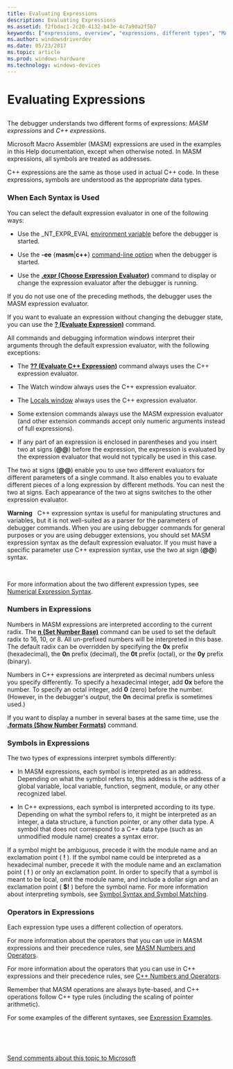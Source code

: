 ```yaml
---
title: Evaluating Expressions
description: Evaluating Expressions
ms.assetid: f2fbdac1-2c20-4132-b43e-4c7a90a2f5b7
keywords: ["expressions, overview", "expressions, different types", "MASM expressions, when to use", "C++ expressions, when to use", "MASM expressions, overview", "C++ expressions, overview"]
ms.author: windowsdriverdev
ms.date: 05/23/2017
ms.topic: article
ms.prod: windows-hardware
ms.technology: windows-devices
---
```


# Evaluating Expressions


## <span id="ddk_evaluating_expressions_dbg"></span><span id="DDK_EVALUATING_EXPRESSIONS_DBG"></span>


The debugger understands two different forms of expressions: *MASM expressions* and *C++ expressions*.

Microsoft Macro Assembler (MASM) expressions are used in the examples in this Help documentation, except when otherwise noted. In MASM expressions, all symbols are treated as addresses.

C++ expressions are the same as those used in actual C++ code. In these expressions, symbols are understood as the appropriate data types.

### <span id="when_each_syntax_is_used"></span><span id="WHEN_EACH_SYNTAX_IS_USED"></span>When Each Syntax is Used

You can select the default expression evaluator in one of the following ways:

-   Use the \_NT\_EXPR\_EVAL [environment variable](general-environment-variables.md) before the debugger is started.

-   Use the **-ee** {**masm**|**c++**} [command-line option](command-line-options.md) when the debugger is started.

-   Use the [**.expr (Choose Expression Evaluator)**](-expr--choose-expression-evaluator-.md) command to display or change the expression evaluator after the debugger is running.

If you do not use one of the preceding methods, the debugger uses the MASM expression evaluator.

If you want to evaluate an expression without changing the debugger state, you can use the [**? (Evaluate Expression)**](---evaluate-expression-.md) command.

All commands and debugging information windows interpret their arguments through the default expression evaluator, with the following exceptions:

-   The [**?? (Evaluate C++ Expression)**](----evaluate-c---expression-.md) command always uses the C++ expression evaluator.

-   The Watch window always uses the C++ expression evaluator.

-   The [Locals window](locals-window.md) always uses the C++ expression evaluator.

-   Some extension commands always use the MASM expression evaluator (and other extension commands accept only numeric arguments instead of full expressions).

-   If any part of an expression is enclosed in parentheses and you insert two at signs (**@@**) before the expression, the expression is evaluated by the expression evaluator that would not typically be used in this case.

The two at signs (**@@**) enable you to use two different evaluators for different parameters of a single command. It also enables you to evaluate different pieces of a long expression by different methods. You can nest the two at signs. Each appearance of the two at signs switches to the other expression evaluator.

**Warning**   C++ expression syntax is useful for manipulating structures and variables, but it is not well-suited as a parser for the parameters of debugger commands. When you are using debugger commands for general purposes or you are using debugger extensions, you should set MASM expression syntax as the default expression evaluator. If you must have a specific parameter use C++ expression syntax, use the two at sign (**@@**) syntax.

 

For more information about the two different expression types, see [Numerical Expression Syntax](numerical-expression-syntax.md).

### <span id="numbers_in_expressions"></span><span id="NUMBERS_IN_EXPRESSIONS"></span>Numbers in Expressions

Numbers in MASM expressions are interpreted according to the current radix. The [**n (Set Number Base)**](n--set-number-base-.md) command can be used to set the default radix to 16, 10, or 8. All un-prefixed numbers will be interpreted in this base. The default radix can be overridden by specifying the **0x** prefix (hexadecimal), the **0n** prefix (decimal), the **0t** prefix (octal), or the **0y** prefix (binary).

Numbers in C++ expressions are interpreted as decimal numbers unless you specify differently. To specify a hexadecimal integer, add **0x** before the number. To specify an octal integer, add **0** (zero) before the number. (However, in the debugger's *output*, the **0n** decimal prefix is sometimes used.)

If you want to display a number in several bases at the same time, use the [**.formats (Show Number Formats)**](-formats--show-number-formats-.md) command.

### <span id="symbols_in_expressions"></span><span id="SYMBOLS_IN_EXPRESSIONS"></span>Symbols in Expressions

The two types of expressions interpret symbols differently:

-   In MASM expressions, each symbol is interpreted as an address. Depending on what the symbol refers to, this address is the address of a global variable, local variable, function, segment, module, or any other recognized label.

-   In C++ expressions, each symbol is interpreted according to its type. Depending on what the symbol refers to, it might be interpreted as an integer, a data structure, a function pointer, or any other data type. A symbol that does not correspond to a C++ data type (such as an unmodified module name) creates a syntax error.

If a symbol might be ambiguous, precede it with the module name and an exclamation point ( **!** ). If the symbol name could be interpreted as a hexadecimal number, precede it with the module name and an exclamation point ( **!** ) or only an exclamation point. In order to specify that a symbol is meant to be local, omit the module name, and include a dollar sign and an exclamation point ( **$!** ) before the symbol name. For more information about interpreting symbols, see [Symbol Syntax and Symbol Matching](symbol-syntax-and-symbol-matching.md).

### <span id="operators_in_expressions"></span><span id="OPERATORS_IN_EXPRESSIONS"></span>Operators in Expressions

Each expression type uses a different collection of operators.

For more information about the operators that you can use in MASM expressions and their precedence rules, see [MASM Numbers and Operators](masm-numbers-and-operators.md).

For more information about the operators that you can use in C++ expressions and their precedence rules, see [C++ Numbers and Operators](c---numbers-and-operators.md).

Remember that MASM operations are always byte-based, and C++ operations follow C++ type rules (including the scaling of pointer arithmetic).

For some examples of the different syntaxes, see [Expression Examples](expression-examples.md).

 

 

[Send comments about this topic to Microsoft](mailto:wsddocfb@microsoft.com?subject=Documentation%20feedback%20[debugger\debugger]:%20Evaluating%20Expressions%20%20RELEASE:%20%285/15/2017%29&body=%0A%0APRIVACY%20STATEMENT%0A%0AWe%20use%20your%20feedback%20to%20improve%20the%20documentation.%20We%20don't%20use%20your%20email%20address%20for%20any%20other%20purpose,%20and%20we'll%20remove%20your%20email%20address%20from%20our%20system%20after%20the%20issue%20that%20you're%20reporting%20is%20fixed.%20While%20we're%20working%20to%20fix%20this%20issue,%20we%20might%20send%20you%20an%20email%20message%20to%20ask%20for%20more%20info.%20Later,%20we%20might%20also%20send%20you%20an%20email%20message%20to%20let%20you%20know%20that%20we've%20addressed%20your%20feedback.%0A%0AFor%20more%20info%20about%20Microsoft's%20privacy%20policy,%20see%20http://privacy.microsoft.com/default.aspx. "Send comments about this topic to Microsoft")




